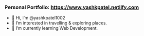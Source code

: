 ### Personal Portfolio: https://www.yashkpatel.netlify.com

- 👋 Hi, I’m @yashkpatel1002
- 👀 I’m interested in travelling & exploring places.
- 🌱 I’m currently learning Web Development.

<!---
yashkpatel1002/yashkpatel1002 is a ✨ special ✨ repository because its `README.md` (this file) appears on your GitHub profile.
You can click the Preview link to take a look at your changes.
--->

